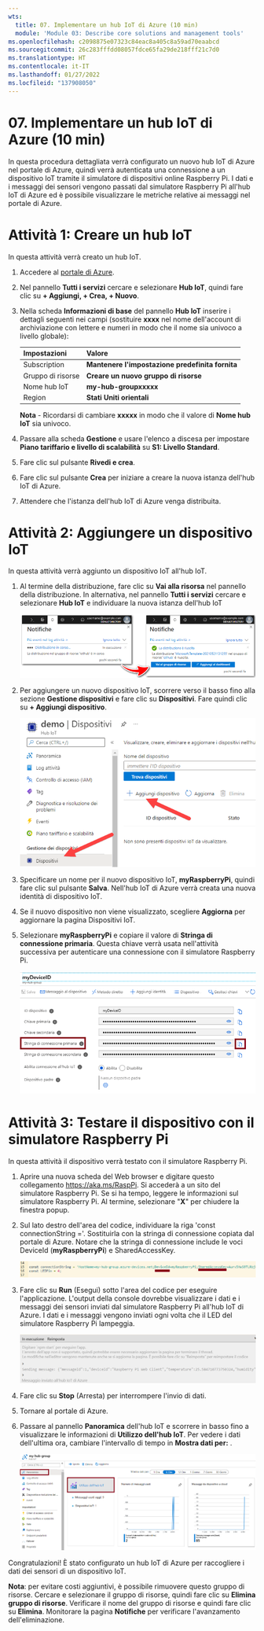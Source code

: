 ```yaml
---
wts:
  title: 07. Implementare un hub IoT di Azure (10 min)
  module: 'Module 03: Describe core solutions and management tools'
ms.openlocfilehash: c2098875e07323c84eac8a405c8a59ad70eaabcd
ms.sourcegitcommit: 26c283fffdd08057fdce65fa29de218fff21c7d0
ms.translationtype: HT
ms.contentlocale: it-IT
ms.lasthandoff: 01/27/2022
ms.locfileid: "137908050"
---
```

# <a name="07---implement-an-azure-iot-hub-10-min"></a>07. Implementare un hub IoT di Azure (10 min)

In questa procedura dettagliata verrà configurato un nuovo hub IoT di Azure nel portale di Azure, quindi verrà autenticata una connessione a un dispositivo IoT tramite il simulatore di dispositivi online Raspberry Pi. I dati e i messaggi dei sensori vengono passati dal simulatore Raspberry Pi all'hub IoT di Azure ed è possibile visualizzare le metriche relative ai messaggi nel portale di Azure.

# <a name="task-1-create-an-iot-hub"></a>Attività 1: Creare un hub IoT 

In questa attività verrà creato un hub IoT. 

1. Accedere al [portale di Azure](https://portal.azure.com).

2. Nel pannello **Tutti i servizi** cercare e selezionare **Hub IoT**, quindi fare clic su **+ Aggiungi, + Crea, + Nuovo**.

3. Nella scheda **Informazioni di base** del pannello **Hub IoT** inserire i dettagli seguenti nei campi (sostituire **xxxx** nel nome dell'account di archiviazione con lettere e numeri in modo che il nome sia univoco a livello globale):

    | Impostazioni | Valore |
    |--|--|
    | Subscription | **Mantenere l'impostazione predefinita fornita** |
    | Gruppo di risorse | **Creare un nuovo gruppo di risorse** |
    | Nome hub IoT | **my-hub-groupxxxxx** |
    | Region | **Stati Uniti orientali** |

    **Nota** - Ricordarsi di cambiare **xxxxx** in modo che il valore di **Nome hub IoT** sia univoco.

4. Passare alla scheda **Gestione** e usare l'elenco a discesa per impostare **Piano tariffario e livello di scalabilità** su **S1: Livello Standard**.

5. Fare clic sul pulsante **Rivedi e crea**.

6. Fare clic sul pulsante **Crea** per iniziare a creare la nuova istanza dell'hub IoT di Azure.

7. Attendere che l'istanza dell'hub IoT di Azure venga distribuita. 

# <a name="task-2-add-an-iot-device"></a>Attività 2: Aggiungere un dispositivo IoT

In questa attività verrà aggiunto un dispositivo IoT all'hub IoT. 

1. Al termine della distribuzione, fare clic su **Vai alla risorsa** nel pannello della distribuzione. In alternativa, nel pannello **Tutti i servizi** cercare e selezionare **Hub IoT** e individuare la nuova istanza dell'hub IoT

    ![Screenshot della distribuzione in corso e della notifica di operazione completata nel portale di Azure.](../images/0601.png)

2. Per aggiungere un nuovo dispositivo IoT, scorrere verso il basso fino alla sezione **Gestione dispositivi** e fare clic su **Dispositivi**. Fare quindi clic su **+ Aggiungi dispositivo**.

    ![Screenshot del riquadro Dispositivi IoT evidenziato all'interno del pannello di esplorazione dell'hub IoT nel portale di Azure. Il pulsante Nuovo è evidenziato per illustrare come aggiungere una nuova identità di dispositivo IoT all'hub IoT.](../images/0602.png)

3. Specificare un nome per il nuovo dispositivo IoT, **myRaspberryPi**, quindi fare clic sul pulsante **Salva**. Nell'hub IoT di Azure verrà creata una nuova identità di dispositivo IoT.

4. Se il nuovo dispositivo non viene visualizzato, scegliere **Aggiorna** per aggiornare la pagina Dispositivi IoT. 

5. Selezionare **myRaspberryPi** e copiare il valore di **Stringa di connessione primaria**. Questa chiave verrà usata nell'attività successiva per autenticare una connessione con il simulatore Raspberry Pi.

    ![Screenshot della pagina Stringa di connessione primaria con l'icona Copia evidenziata.](../images/0603.png)

# <a name="task-3-test-the-device-using-a-raspberry-pi-simulator"></a>Attività 3: Testare il dispositivo con il simulatore Raspberry Pi

In questa attività il dispositivo verrà testato con il simulatore Raspberry Pi. 

1. Aprire una nuova scheda del Web browser e digitare questo collegamento https://aka.ms/RaspPi. Si accederà a un sito del simulatore Raspberry Pi. Se si ha tempo, leggere le informazioni sul simulatore Raspberry Pi. Al termine, selezionare "**X**" per chiudere la finestra popup.

2. Sul lato destro dell'area del codice, individuare la riga 'const connectionString ='. Sostituirla con la stringa di connessione copiata dal portale di Azure. Notare che la stringa di connessione include le voci DeviceId (**myRaspberryPi**) e SharedAccessKey.

    ![Screenshot dell'area del codice all'interno del simulatore Raspberry Pi.](../images/0604.png)

3. Fare clic su **Run** (Esegui) sotto l'area del codice per eseguire l'applicazione. L'output della console dovrebbe visualizzare i dati e i messaggi dei sensori inviati dal simulatore Raspberry Pi all'hub IoT di Azure. I dati e i messaggi vengono inviati ogni volta che il LED del simulatore Raspberry Pi lampeggia. 

    ![Screenshot della console del simulatore Raspberry Pi.  L'output della console visualizza i dati e i messaggi dei sensori inviati dal simulatore Raspberry Pi all'hub IoT di Azure.](../images/0605.png)

5. Fare clic su **Stop** (Arresta) per interrompere l'invio di dati.

6. Tornare al portale di Azure.

7. Passare al pannello **Panoramica** dell'hub IoT e scorrere in basso fino a visualizzare le informazioni di **Utilizzo dell'hub IoT**. Per vedere i dati dell'ultima ora, cambiare l'intervallo di tempo in **Mostra dati per:** .

    ![Screenshot delle metriche nell'area sull'utilizzo dell'hub IoT del portale di Azure.](../images/0606.png)


Congratulazioni! È stato configurato un hub IoT di Azure per raccogliere i dati dei sensori di un dispositivo IoT.

**Nota**: per evitare costi aggiuntivi, è possibile rimuovere questo gruppo di risorse. Cercare e selezionare il gruppo di risorse, quindi fare clic su **Elimina gruppo di risorse**. Verificare il nome del gruppo di risorse e quindi fare clic su **Elimina**. Monitorare la pagina **Notifiche** per verificare l'avanzamento dell'eliminazione.
